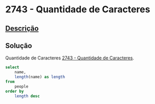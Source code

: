 # 2743 - Quantidade de Caracteres

## [Descrição](https://judge.beecrowd.com/pt/problems/view/2743)

## Solução

Quantidade de Caracteres [2743 - Quantidade de Caracteres](../2743/README.md).

```sql
select
    name,
    length(name) as length
from
    people
order by
    length desc
```
